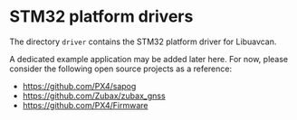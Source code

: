 STM32 platform drivers
======================

The directory `driver` contains the STM32 platform driver for Libuavcan.

A dedicated example application may be added later here.
For now, please consider the following open source projects as a reference:

- https://github.com/PX4/sapog
- https://github.com/Zubax/zubax_gnss
- https://github.com/PX4/Firmware
